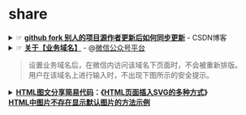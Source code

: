 # share


<details>
    <summary>
        ☞ <b><a href="https://blog.csdn.net/zhongzunfa/article/details/80344585">github fork 别人的项目源作者更新后如何同步更新</a></b> - CSDN博客
     </summary> 
    <br/>
    <blockquote>
    <p>1. 打开fork 过来的项目如下所示&#xff1a;</p>
<p><img src="https://img-blog.csdn.net/20180516231917396?watermark/2/text/aHR0cHM6Ly9ibG9nLmNzZG4ubmV0L3pob25nenVuZmE&#61;/font/5a6L5L2T/fontsize/400/fill/I0JBQkFCMA&#61;&#61;/dissolve/70" alt="" /><br /></p>
<p><br /></p>
<p>2. 点击new pull request</p>
<p><img src="https://img-blog.csdn.net/20180516231941257?watermark/2/text/aHR0cHM6Ly9ibG9nLmNzZG4ubmV0L3pob25nenVuZmE&#61;/font/5a6L5L2T/fontsize/400/fill/I0JBQkFCMA&#61;&#61;/dissolve/70" alt="" /><br /></p>
<p><br /></p>
<p>3. 在进入的界面&#xff0c; 后进行将左边的设置为你自己的仓库&#xff0c; fork 过来的源在右边&#xff0c; 如下图&#xff1a;</p>
<p><img src="https://img-blog.csdn.net/2018051623350488?watermark/2/text/aHR0cHM6Ly9ibG9nLmNzZG4ubmV0L3pob25nenVuZmE&#61;/font/5a6L5L2T/fontsize/400/fill/I0JBQkFCMA&#61;&#61;/dissolve/70" alt="" /><br /></p>
<p>4. 当选择完后会变成下图&#xff1a;</p>
<p><img src="https://img-blog.csdn.net/20180516233609718?watermark/2/text/aHR0cHM6Ly9ibG9nLmNzZG4ubmV0L3pob25nenVuZmE&#61;/font/5a6L5L2T/fontsize/400/fill/I0JBQkFCMA&#61;&#61;/dissolve/70" alt="" /><br /></p>
<p><br /></p>
<p>5. 接下来&#xff0c; 将其展示出可以调整状态&#xff1a; 右边改为源fork地址</p>
<p><img src="https://img-blog.csdn.net/20180517014110477?watermark/2/text/aHR0cHM6Ly9ibG9nLmNzZG4ubmV0L3pob25nenVuZmE&#61;/font/5a6L5L2T/fontsize/400/fill/I0JBQkFCMA&#61;&#61;/dissolve/70" alt="" /><br /></p>
<p><br /></p>
<p>6. 就会出现变更数据&#xff1a;</p>
<p><img src="https://img-blog.csdn.net/20180517014212370?watermark/2/text/aHR0cHM6Ly9ibG9nLmNzZG4ubmV0L3pob25nenVuZmE&#61;/font/5a6L5L2T/fontsize/400/fill/I0JBQkFCMA&#61;&#61;/dissolve/70" alt="" /><br /></p>
<p>7.  点击create pull request</p>
<p><img src="https://img-blog.csdn.net/20180517014507125?watermark/2/text/aHR0cHM6Ly9ibG9nLmNzZG4ubmV0L3pob25nenVuZmE&#61;/font/5a6L5L2T/fontsize/400/fill/I0JBQkFCMA&#61;&#61;/dissolve/70" alt="" /><br /></p>
<p><br /></p>
<p>8. 进行数据的合并&#xff1a;</p>
<p><img src="https://img-blog.csdn.net/20180517014625905?watermark/2/text/aHR0cHM6Ly9ibG9nLmNzZG4ubmV0L3pob25nenVuZmE&#61;/font/5a6L5L2T/fontsize/400/fill/I0JBQkFCMA&#61;&#61;/dissolve/70" alt="" /><br /></p>
<p><br /></p>
<p>9 最后合并&#xff1a;</p>
<p><img src="https://img-blog.csdn.net/2018051701474663?watermark/2/text/aHR0cHM6Ly9ibG9nLmNzZG4ubmV0L3pob25nenVuZmE&#61;/font/5a6L5L2T/fontsize/400/fill/I0JBQkFCMA&#61;&#61;/dissolve/70" alt="" /><br /></p>
<p><br /></p>
<p>到此就完成了&#xff1a;</p>
<p><img src="https://img-blog.csdn.net/20180517015606900?watermark/2/text/aHR0cHM6Ly9ibG9nLmNzZG4ubmV0L3pob25nenVuZmE&#61;/font/5a6L5L2T/fontsize/400/fill/I0JBQkFCMA&#61;&#61;/dissolve/70" alt="" /><br /></p>
<p><br /></p></blockquote>
</details>

<details>
    <summary>
        ☞ <b><a href="https://mp.weixin.qq.com">关于【业务域名】</a></b> - @<a href="https://mp.weixin.qq.com">微信公众号平台</a><br/>
<blockquote>设置业务域名后，在微信内访问该域名下页面时，不会被重新排版。<br/>用户在该域名上进行输入时，不出现下图所示的安全提示。</blockquote>
</summary> 
>> <b><a href="https://mp.weixin.qq.com">设置路径</a>：公众号设置 -> 功能设置 -> 业务域名</b> <br/>
    <blockquote>
注意事项：

1、可填写三个域名或路径（例：wx.qq.com 或 wx.qq.com/mp ），需使用字母、数字及“-”的组合，不支持IP地址、端口号及短链域名。

2、填写的域名须通过ICP备案的验证。

3、 将文件MP_verify_****.txt（点击下载）上传至填写域名或路径指向的web服务器（或虚拟主机）的目录（若填写域名，将文件放置在域名根目录下，例如wx.qq.com/***.txt ；若填写路径，将文件放置在路径目录下，例如wx.qq.com/mp/MP_verify_***.txt ），并确保可以访问。

4、 一个自然月内最多可修改并保存三次，本月剩余保存次数：5
</blockquote>
</details>

<details>
   <summary>  <b>
<a href="https://github.com/taoste/Hello-World/tree/master/github">HTML图文分享简易代码</a>：《<a href="https://www.jb51.net/web/720878.html" title="HTML页面插入SVG的多种方式">HTML页面插入SVG的多种方式</a>》<br/>
	   <a href="https://www.jb51.net/web/740948.html" title="HTML中图片不存在显示默认图片的方法示例_HTML/Xhtml_网页制作_脚本之家">HTML中图片不存在显示默认图片的方法示例</a></b>
</summary>
<table> 	
<p>全部的代码</p>
<div class="jb51code">
<pre class="brush:xhtml;">
&lt;!DOCTYPE html&gt;
&lt;html lang=&quot;en&quot;&gt;
&lt;head&gt;
  &lt;meta charset=&quot;UTF-8&quot;&gt;
  &lt;meta name=&quot;viewport&quot; content=&quot;width=device-width, initial-scale=1.0&quot;&gt;
  &lt;title&gt;《都要脱钩了，怎么每次还大惊小怪？》&lt;/title&gt;
  &lt;link rel="icon" href="/images/share.jpg" > 
&lt;/head&gt;
&lt;body bgcolor="#1B1B1B" text="#000000"&gt;
  &lt;p style="text-align:center"&gt;
   &lt;a href="https://github.com/inchoong/go/raw/master/s/wx/20200723/0.PNG" title="《都要脱钩了，怎么每次还大惊小怪？》"&gt;
   &lt;img src="https://github.com/inchoong/go/blob/master/s/wx/20200723/0.PNG?raw=true" /&gt;
   &lt;/a&gt;
  &lt;/p&gt;
&lt;/body&gt;
&lt;/html&gt;
</pre>
</table> </details>
